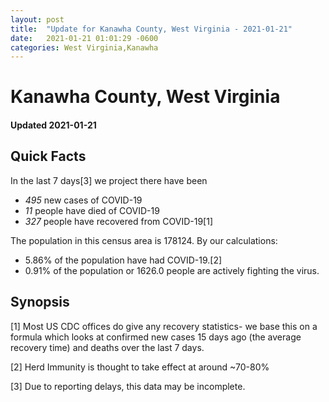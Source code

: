 ```yaml
---
layout: post
title:  "Update for Kanawha County, West Virginia - 2021-01-21"
date:   2021-01-21 01:01:29 -0600
categories: West Virginia,Kanawha
---
```


# Kanawha County, West Virginia
#### Updated 2021-01-21

## Quick Facts

In the last 7 days[3] we project there have been
- *495* new cases of COVID-19
- *11* people have died of COVID-19
- *327* people have recovered from COVID-19[1]

The population in this census area is 178124. By our calculations:
- 5.86% of the population have had COVID-19.[2]
- 0.91% of the population or 1626.0 people are actively fighting the virus.

## Synopsis




[1] Most US CDC offices do give any recovery statistics- we base this on a formula which looks at confirmed new cases
15 days ago (the average recovery time) and deaths over the last 7 days.

[2] Herd Immunity is thought to take effect at around ~70-80%

[3] Due to reporting delays, this data may be incomplete.
 
    